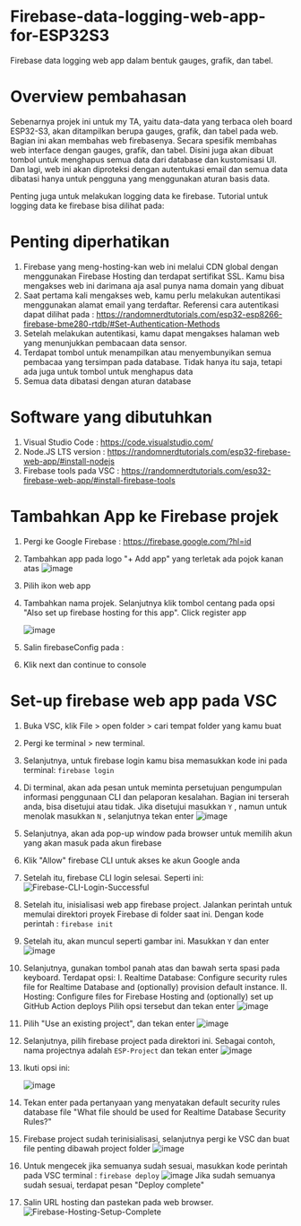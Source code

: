 # Firebase-data-logging-web-app-for-ESP32S3
Firebase data logging web app dalam bentuk gauges, grafik, dan tabel.

# Overview pembahasan
Sebenarnya projek ini untuk my TA, yaitu data-data yang terbaca oleh board ESP32-S3, akan ditampilkan berupa gauges, grafik, dan tabel pada web. Bagian ini akan membahas web firebasenya. Secara spesifik membahas web interface dengan gauges, grafik, dan tabel. Disini juga akan dibuat tombol untuk menghapus semua data dari database dan kustomisasi UI. Dan lagi, web ini akan diproteksi dengan autentukasi email dan semua data dibatasi hanya untuk pengguna yang menggunakan aturan basis data.

Penting juga untuk melakukan logging data ke firebase.  Tutorial untuk logging data ke firebase bisa dilihat pada:

# Penting diperhatikan
 1. Firebase yang meng-hosting-kan web ini melalui CDN global dengan menggunakan Firebase Hosting dan terdapat sertifikat SSL. Kamu bisa mengakses web ini darimana aja asal punya nama domain yang dibuat
 2. Saat pertama kali mengakses web, kamu perlu melakukan autentikasi menggunakan alamat email yang terdaftar. Referensi cara autentikasi dapat dilihat pada : https://randomnerdtutorials.com/esp32-esp8266-firebase-bme280-rtdb/#Set-Authentication-Methods
 3. Setelah melakukan autentikasi, kamu dapat mengakses halaman web yang menunjukkan pembacaan data sensor.
 4. Terdapat tombol untuk menampilkan atau menyembunyikan semua pembacaa yang tersimpan pada database. Tidak hanya itu saja, tetapi ada juga untuk tombol untuk menghapus data
 5. Semua data dibatasi dengan aturan database

# Software yang dibutuhkan 
1. Visual Studio Code : https://code.visualstudio.com/
2. Node.JS LTS version : https://randomnerdtutorials.com/esp32-firebase-web-app/#install-nodejs
3. Firebase tools pada VSC : https://randomnerdtutorials.com/esp32-firebase-web-app/#install-firebase-tools

# Tambahkan App ke Firebase projek
 1. Pergi ke Google Firebase : https://firebase.google.com/?hl=id
 2. Tambahkan app pada logo "+ Add app" yang terletak ada pojok kanan atas
    ![image](https://github.com/user-attachments/assets/840f9abd-0bf5-4c27-ae8b-649b5ad54810)
3. Pilih ikon web app
4. Tambahkan nama projek. Selanjutnya klik tombol centang pada opsi "Also set up firebase hosting for this app". Click register app
   
   ![image](https://github.com/user-attachments/assets/b03bbd9a-212f-45b7-966a-9fd4815a7ac1)
6. Salin firebaseConfig pada :
7. Klik next dan continue to console

# Set-up firebase web app pada VSC
1. Buka VSC, klik File > open folder > cari tempat folder yang kamu buat
2. Pergi ke terminal > new terminal. 
3. Selanjutnya, untuk firebase login kamu bisa memasukkan kode ini pada terminal:
   ``firebase login``
4. Di terminal, akan ada pesan untuk meminta persetujuan pengumpulan informasi penggunaan CLI dan pelaporan kesalahan. Bagian ini terserah anda, bisa disetujui atau tidak. Jika disetujui masukkan ``Y`` , namun untuk menolak masukkan ``N`` , selanjutnya tekan enter
   ![image](https://github.com/user-attachments/assets/1d268c0a-b6ba-47b9-9f0e-e66dcf869a93)
5. Selanjutnya, akan ada pop-up window pada browser untuk memilih akun yang akan masuk pada akun firebase
6. Klik "Allow" firebase CLI untuk akses ke akun Google anda
7. Setelah itu, firebase CLI login selesai. Seperti ini:
   ![Firebase-CLI-Login-Successful](https://github.com/user-attachments/assets/9964d61c-be64-4347-8e4f-2609a0ac30a3)
8. Setelah itu, inisialisasi web app firebase project. Jalankan perintah untuk memulai direktori proyek Firebase di folder saat ini. Dengan kode perintah : ``firebase init``
9. Setelah itu, akan muncul seperti gambar ini. Masukkan ``Y`` dan enter
   ![image](https://github.com/user-attachments/assets/6aeaaf63-4591-4915-bca8-e162a8dc1d18)
10. Selanjutnya, gunakan tombol panah atas dan bawah serta spasi pada keyboard. Terdapat opsi:
      I.   Realtime Database: Configure security rules file for Realtime Database and (optionally) provision default instance.
      II.  Hosting: Configure files for Firebase Hosting and (optionally) set up GitHub Action deploys
    Pilih opsi tersebut dan tekan enter
    ![image](https://github.com/user-attachments/assets/956b0416-4384-411c-a086-6a7a0e46dcb2)
11. Pilih "Use an existing project", dan tekan enter
    ![image](https://github.com/user-attachments/assets/41a75247-4c86-425c-83ba-2d2d0b334e03)
12. Selanjutnya, pilih firebase project pada direktori ini. Sebagai contoh, nama projectnya adalah ``ESP-Project`` dan tekan enter
    ![image](https://github.com/user-attachments/assets/5b14f6c8-1f55-49e5-b84b-031ff06de992)
13. Ikuti opsi ini:
    
    ![image](https://github.com/user-attachments/assets/c8047502-5cc5-4f8f-9b73-479a6e863780)
15. Tekan enter pada pertanyaan yang menyatakan default security rules database file "What file should be used for Realtime Database Security Rules?"
16. Firebase project sudah terinisialisasi, selanjutnya pergi ke VSC dan buat file penting dibawah project folder
    ![image](https://github.com/user-attachments/assets/ff3676f1-79d7-43a3-8938-ccd4ea85fa07)
17. Untuk mengecek jika semuanya sudah sesuai, masukkan kode perintah pada VSC terminal : ``firebase deploy``
    ![image](https://github.com/user-attachments/assets/f8b62c8d-e47c-4bdc-be59-5af2b80aaa94)
    Jika sudah semuanya sudah sesuai, terdapat pesan "Deploy complete"
18. Salin URL hosting dan pastekan pada web browser.
    ![Firebase-Hosting-Setup-Complete](https://github.com/user-attachments/assets/f05d372b-4683-4855-a51d-b5b1eddcc233)
    











  
